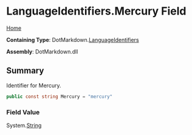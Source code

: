 <a name="_top"></a>

# LanguageIdentifiers\.Mercury Field

[Home](../../../README.md#_top)

**Containing Type**: DotMarkdown\.[LanguageIdentifiers](../README.md#_top)

**Assembly**: DotMarkdown\.dll

## Summary

Identifier for Mercury\.

```csharp
public const string Mercury = "mercury"
```

### Field Value

System\.[String](https://docs.microsoft.com/en-us/dotnet/api/system.string)